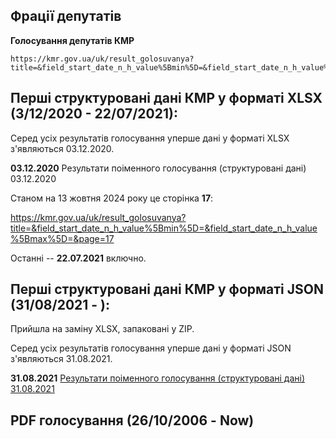 
## **Фрації депутатів**

**Голосування депутатів КМР**

    https://kmr.gov.ua/uk/result_golosuvanya?title=&field_start_date_n_h_value%5Bmin%5D=&field_start_date_n_h_value%5Bmax%5D=&page=10

## **Перші структуровані дані КМР у форматі XLSX (3/12/2020 - 22/07/2021):**

Серед усіх результатів голосування уперше дані у форматі XLSX з'являються 03.12.2020.

**03.12.2020** Результати поіменного голосування (структуровані дані) 03.12.2020

Станом на 13 жовтня 2024 року це сторінка **17**:

https://kmr.gov.ua/uk/result_golosuvanya?title=&field_start_date_n_h_value%5Bmin%5D=&field_start_date_n_h_value%5Bmax%5D=&page=17

Останні -- **22.07.2021** включно.

## **Перші структуровані дані КМР у форматі JSON (31/08/2021 - ):**

Прийшла на заміну XLSX, запаковані у ZIP.

Серед усіх результатів голосування уперше дані у форматі JSON з'являються 31.08.2021.

**31.08.2021** [Результати поіменного голосування (структуровані дані) 31.08.2021](https://kmr.gov.ua/sites/default/files/31.08.2021.zip)

## **PDF голосування** (26/10/2006 - Now)
